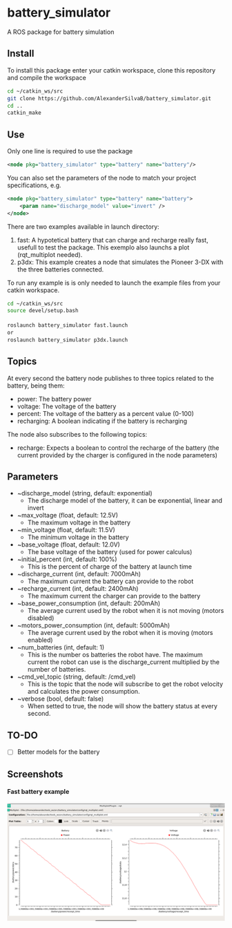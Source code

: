 # battery_simulator
A ROS package for battery simulation

## Install

To install this package enter your catkin workspace, clone this repository and compile the workspace

```bash
cd ~/catkin_ws/src
git clone https://github.com/AlexanderSilvaB/battery_simulator.git
cd ..
catkin_make
```

## Use
Only one line is required to use the package
```xml
<node pkg="battery_simulator" type="battery" name="battery"/>
```

You can also set the parameters of the node to match your project specifications, e.g.
```xml
<node pkg="battery_simulator" type="battery" name="battery">
    <param name="discharge_model" value="invert" />
</node>
```

There are two examples available in launch directory:
1. fast: A hypotetical battery that can charge and recharge really fast, usefull to test the package. This exemplo also launchs a plot (rqt_multiplot needed).
2. p3dx: This example creates a node that simulates the Pioneer 3-DX with the three batteries connected.

To run any example is is only needed to launch the example files from your catkin workspace.

```bash
cd ~/catkin_ws/src
source devel/setup.bash

roslaunch battery_simulator fast.launch
or
roslaunch battery_simulator p3dx.launch
```

## Topics
At every second the battery node publishes to three topics related to the battery, being them: 
* power: The battery power
* voltage: The voltage of the battery
* percent: The voltage of the battery as a percent value (0-100) 
* recharging: A boolean indicating if the battery is recharging

The node also subscribes to the following topics:
* recharge: Expects a boolean to control the recharge of the battery (the current provided by the charger is configured in the node parameters)

## Parameters

* ~discharge_model (string, default: exponential)
  * The discharge model of the battery, it can be exponential, linear and invert
* ~max_voltage (float, default: 12.5V)
  * The maximum voltage in the battery
* ~min_voltage (float, default: 11.5V)
  * The minimum voltage in the battery
* ~base_voltage (float, default: 12.0V)
  * The base voltage of the battery (used for power calculus)
* ~initial_percent (int, default: 100%)
  * This is the percent of charge of the battery at launch time
* ~discharge_current (int, default: 7000mAh)
  * The maximum current the battery can provide to the robot
* ~recharge_current (int, default: 2400mAh)
  * The maximum current the charger can provide to the battery
* ~base_power_consumption (int, default: 200mAh)
  * The average current used by the robot when it is not moving (motors disabled)
* ~motors_power_consumption (int, default: 5000mAh)
  * The average current used by the robot when it is moving (motors enabled)
* ~num_batteries (int, default: 1)
  * This is the number os batteries the robot have. The maximum current the robot can use is the discharge_current multiplied by the number of batteries.
* ~cmd_vel_topic (string, default: /cmd_vel)
  * This is the topic that the node will subscribe to get the robot velocity and calculates the power consumption.
* ~verbose (bool, default: false)
  * When setted to true, the node will show the battery status at every second.

## TO-DO
- [ ] Better models for the battery

## Screenshots
#### Fast battery example
![Fast battery example](doc/plot.png "Fast battery example")
